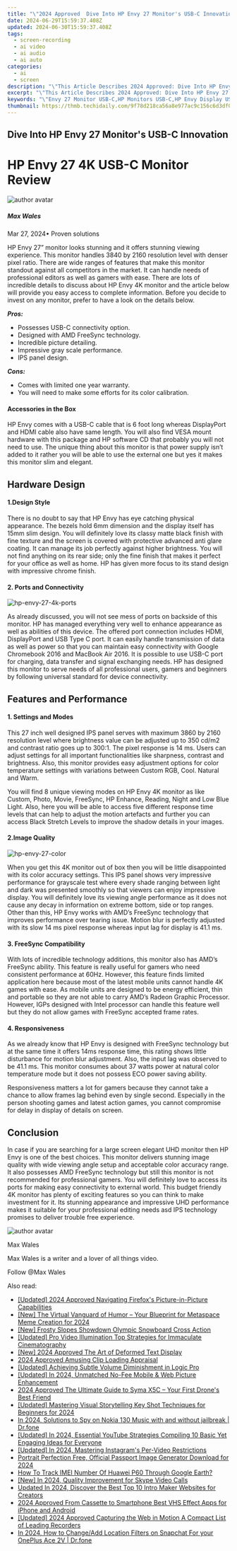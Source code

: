 ```yaml
---
title: "\"2024 Approved  Dive Into HP Envy 27 Monitor's USB-C Innovation\""
date: 2024-06-29T15:59:37.408Z
updated: 2024-06-30T15:59:37.408Z
tags: 
  - screen-recording
  - ai video
  - ai audio
  - ai auto
categories: 
  - ai
  - screen
description: "\"This Article Describes 2024 Approved: Dive Into HP Envy 27 Monitor's USB-C Innovation\""
excerpt: "\"This Article Describes 2024 Approved: Dive Into HP Envy 27 Monitor's USB-C Innovation\""
keywords: "\"Envy 27 Monitor USB-C,HP Monitors USB-C,HP Envy Display USB-C,HP Envy Innovation,Envy 27 Ultra HD,HP Envy Portable,HP Monitor USB Thin\""
thumbnail: https://thmb.techidaily.com/9f78d218ca56a8e977ac9c156c6d3df029b653f49542887406f9b6531aa186a8.jpg
---
```


## Dive Into HP Envy 27 Monitor's USB-C Innovation

# HP Envy 27 4K USB-C Monitor Review

![author avatar](https://images.wondershare.com/filmora/article-images/max-wales-author.jpg)

##### Max Wales

 Mar 27, 2024• Proven solutions

 HP Envy 27” monitor looks stunning and it offers stunning viewing experience. This monitor handles 3840 by 2160 resolution level with denser pixel ratio. There are wide ranges of features that make this monitor standout against all competitors in the market. It can handle needs of professional editors as well as gamers with ease. There are lots of incredible details to discuss about HP Envy 4K monitor and the article below will provide you easy access to complete information. Before you decide to invest on any monitor, prefer to have a look on the details below.

**_Pros:_**

* Possesses USB-C connectivity option.
* Designed with AMD FreeSync technology.
* Incredible picture detailing.
* Impressive gray scale performance.
* IPS panel design.

**_Cons:_**

* Comes with limited one year warranty.
* You will need to make some efforts for its color calibration.

#### Accessories in the Box

 HP Envy comes with a USB-C cable that is 6 foot long whereas DisplayPort and HDMI cable also have same length. You will also find VESA mount hardware with this package and HP software CD that probably you will not need to use. The unique thing about this monitor is that power supply isn’t added to it rather you will be able to use the external one but yes it makes this monitor slim and elegant.

## Hardware Design

#### 1.Design Style

 There is no doubt to say that HP Envy has eye catching physical appearance. The bezels hold 6mm dimension and the display itself has 15mm slim design. You will definitely love its classy matte black finish with fine texture and the screen is covered with protective advanced anti glare coating. It can manage its job perfectly against higher brightness. You will not find anything on its rear side; only the fine finish that makes it perfect for your office as well as home. HP has given more focus to its stand design with impressive chrome finish.

#### 2. Ports and Connectivity

![hp-envy-27-4k-ports](https://images.wondershare.com/filmora/article-images/hp-envy-27-4k-ports.jpg)

 As already discussed, you will not see mess of ports on backside of this monitor. HP has managed everything very well to enhance appearance as well as abilities of this device. The offered port connection includes HDMI, DisplayPort and USB Type C port. It can easily handle transmission of data as well as power so that you can maintain easy connectivity with Google Chromebook 2016 and MacBook Air 2016\. It is possible to use USB-C port for charging, data transfer and signal exchanging needs. HP has designed this monitor to serve needs of all professional users, gamers and beginners by following universal standard for device connectivity.

## Features and Performance

#### 1. Settings and Modes

 This 27 inch well designed IPS panel serves with maximum 3860 by 2160 resolution level where brightness value can be adjusted up to 350 cd/m2 and contrast ratio goes up to 300:1\. The pixel response is 14 ms. Users can adjust settings for all important functionalities like sharpness, contrast and brightness. Also, this monitor provides easy adjustment options for color temperature settings with variations between Custom RGB, Cool. Natural and Warm.

 You will find 8 unique viewing modes on HP Envy 4K monitor as like Custom, Photo, Movie, FreeSync, HP Enhance, Reading, Night and Low Blue Light. Also, here you will be able to access five different response time levels that can help to adjust the motion artefacts and further you can access Black Stretch Levels to improve the shadow details in your images.

#### 2.Image Quality

![hp-envy-27-color](https://images.wondershare.com/filmora/article-images/hp-envy-27-color.jpg)

 When you get this 4K monitor out of box then you will be little disappointed with its color accuracy settings. This IPS panel shows very impressive performance for grayscale test where every shade ranging between light and dark was presented smoothly so that viewers can enjoy impressive display. You will definitely love its viewing angle performance as it does not cause any decay in information on extreme bottom, side or top ranges. Other than this, HP Envy works with AMD’s FreeSync technology that improves performance over tearing issue. Motion blur is perfectly adjusted with its slow 14 ms pixel response whereas input lag for display is 41.1 ms.

#### 3. FreeSync Compatibility

 With lots of incredible technology additions, this monitor also has AMD’s FreeSync ability. This feature is really useful for gamers who need consistent performance at 60Hz. However, this feature finds limited application here because most of the latest mobile units cannot handle 4K games with ease. As mobile units are designed to be energy efficient, thin and portable so they are not able to carry AMD’s Radeon Graphic Processor. However, IGPs designed with Intel processor can handle this feature well but they do not allow games with FreeSync accepted frame rates.

#### 4. Responsiveness

 As we already know that HP Envy is designed with FreeSync technology but at the same time it offers 14ms response time, this rating shows little disturbance for motion blur adjustment. Also, the input lag was observed to be 41.1 ms. This monitor consumes about 37 watts power at natural color temperature mode but it does not possess ECO power saving ability.

 Responsiveness matters a lot for gamers because they cannot take a chance to allow frames lag behind even by single second. Especially in the person shooting games and latest action games, you cannot compromise for delay in display of details on screen.

## Conclusion

 In case if you are searching for a large screen elegant UHD monitor then HP Envy is one of the best choices. This monitor delivers stunning image quality with wide viewing angle setup and acceptable color accuracy range. It also possesses AMD FreeSync technology but still this monitor is not recommended for professional gamers. You will definitely love to access its ports for making easy connectivity to external world. This budget friendly 4K monitor has plenty of exciting features so you can think to make investment for it. Its stunning appearance and impressive UHD performance makes it suitable for your professional editing needs asd IPS technology promises to deliver trouble free experience.

![author avatar](https://images.wondershare.com/filmora/article-images/max-wales-author.jpg)

Max Wales

Max Wales is a writer and a lover of all things video.

Follow @Max Wales


<ins class="adsbygoogle"
     style="display:block"
     data-ad-format="autorelaxed"
     data-ad-client="ca-pub-7571918770474297"
     data-ad-slot="1223367746"></ins>



<ins class="adsbygoogle"
     style="display:block"
     data-ad-client="ca-pub-7571918770474297"
     data-ad-slot="8358498916"
     data-ad-format="auto"
     data-full-width-responsive="true"></ins>


<span class="atpl-alsoreadstyle">Also read:</span>
<div><ul>
<li><a href="https://fox-glue.techidaily.com/updated-2024-approved-navigating-firefoxs-picture-in-picture-capabilities/"><u>[Updated] 2024 Approved  Navigating Firefox's Picture-in-Picture Capabilities</u></a></li>
<li><a href="https://fox-glue.techidaily.com/new-the-virtual-vanguard-of-humor-your-blueprint-for-metaspace-meme-creation-for-2024/"><u>[New] The Virtual Vanguard of Humor – Your Blueprint for Metaspace Meme Creation for 2024</u></a></li>
<li><a href="https://fox-glue.techidaily.com/new-frosty-slopes-showdown-olympic-snowboard-cross-action/"><u>[New] Frosty Slopes Showdown  Olympic Snowboard Cross Action</u></a></li>
<li><a href="https://fox-glue.techidaily.com/updated-pro-video-illumination-top-strategies-for-immaculate-cinematography/"><u>[Updated] Pro Video Illumination  Top Strategies for Immaculate Cinematography</u></a></li>
<li><a href="https://fox-glue.techidaily.com/new-2024-approved-the-art-of-deformed-text-display/"><u>[New] 2024 Approved  The Art of Deformed Text Display</u></a></li>
<li><a href="https://fox-glue.techidaily.com/2024-approved-amusing-clip-loading-appraisal/"><u>2024 Approved  Amusing Clip Loading Appraisal</u></a></li>
<li><a href="https://fox-glue.techidaily.com/updated-achieving-subtle-volume-diminishment-in-logic-pro/"><u>[Updated] Achieving Subtle Volume Diminishment in Logic Pro</u></a></li>
<li><a href="https://fox-glue.techidaily.com/updated-in-2024-unmatched-no-fee-mobile-and-web-picture-enhancement/"><u>[Updated] In 2024, Unmatched No-Fee Mobile & Web Picture Enhancement</u></a></li>
<li><a href="https://fox-glue.techidaily.com/2024-approved-the-ultimate-guide-to-syma-x5c-your-first-drones-best-friend/"><u>2024 Approved  The Ultimate Guide to Syma X5C – Your First Drone's Best Friend</u></a></li>
<li><a href="https://fox-glue.techidaily.com/updated-mastering-visual-storytelling-key-shot-techniques-for-beginners-for-2024/"><u>[Updated] Mastering Visual Storytelling  Key Shot Techniques for Beginners for 2024</u></a></li>
<li><a href="https://android-location-track.techidaily.com/in-2024-solutions-to-spy-on-nokia-130-music-with-and-without-jailbreak-drfone-by-drfone-virtual-android/"><u>In 2024, Solutions to Spy on Nokia 130 Music with and without jailbreak | Dr.fone</u></a></li>
<li><a href="https://facebook-record-videos.techidaily.com/updated-in-2024-essential-youtube-strategies-compiling-10-basic-yet-engaging-ideas-for-everyone/"><u>[Updated] In 2024, Essential YouTube Strategies  Compiling 10 Basic Yet Engaging Ideas for Everyone</u></a></li>
<li><a href="https://instagram-videos.techidaily.com/updated-in-2024-mastering-instagrams-per-video-restrictions/"><u>[Updated] In 2024, Mastering Instagram's Per-Video Restrictions</u></a></li>
<li><a href="https://extra-guidance.techidaily.com/portrait-perfection-free-official-passport-image-generator-download-for-2024/"><u>Portrait Perfection  Free, Official Passport Image Generator Download for 2024</u></a></li>
<li><a href="https://android-unlock.techidaily.com/how-to-track-imei-number-of-huawei-p60-through-google-earth-by-drfone-android/"><u>How To Track IMEI Number Of Huawei P60 Through Google Earth?</u></a></li>
<li><a href="https://on-screen-recording.techidaily.com/new-in-2024-quality-improvement-for-skype-video-calls/"><u>[New] In 2024, Quality Improvement for Skype Video Calls</u></a></li>
<li><a href="https://video-creation-software.techidaily.com/updated-in-2024-discover-the-best-top-10-intro-maker-websites-for-creators/"><u>Updated In 2024, Discover the Best Top 10 Intro Maker Websites for Creators</u></a></li>
<li><a href="https://ai-vdieo-software.techidaily.com/2024-approved-from-cassette-to-smartphone-best-vhs-effect-apps-for-iphone-and-android/"><u>2024 Approved From Cassette to Smartphone Best VHS Effect Apps for iPhone and Android</u></a></li>
<li><a href="https://on-screen-recording.techidaily.com/updated-2024-approved-capturing-the-web-in-motion-a-compact-list-of-leading-recorders/"><u>[Updated] 2024 Approved  Capturing the Web in Motion  A Compact List of Leading Recorders</u></a></li>
<li><a href="https://location-social.techidaily.com/in-2024-how-to-changeadd-location-filters-on-snapchat-for-your-oneplus-ace-2v-drfone-by-drfone-virtual-android/"><u>In 2024, How to Change/Add Location Filters on Snapchat For your OnePlus Ace 2V | Dr.fone</u></a></li>
</ul></div>
